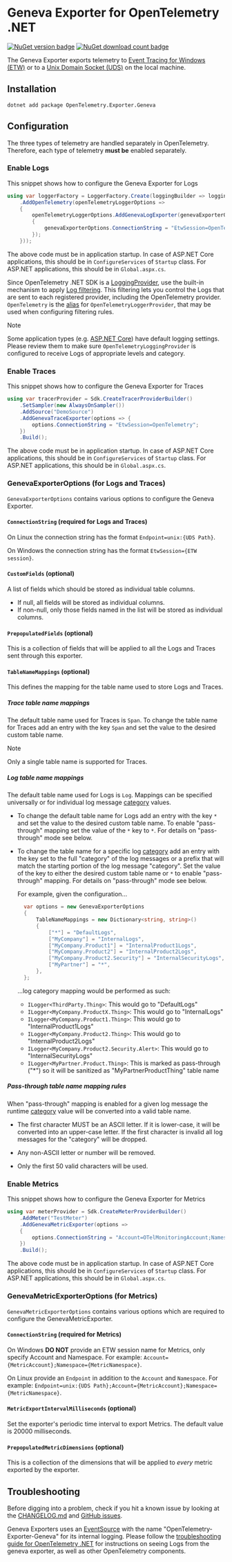 # Geneva Exporter for OpenTelemetry .NET

[![NuGet version badge](https://img.shields.io/nuget/v/OpenTelemetry.Exporter.Geneva)](https://www.nuget.org/packages/OpenTelemetry.Exporter.Geneva)
[![NuGet download count badge](https://img.shields.io/nuget/dt/OpenTelemetry.Exporter.Geneva)](https://www.nuget.org/packages/OpenTelemetry.Exporter.Geneva)

The Geneva Exporter exports telemetry to
[Event Tracing for Windows (ETW)](https://docs.microsoft.com/windows/win32/etw/about-event-tracing)
or to a
[Unix Domain Socket (UDS)](https://en.wikipedia.org/wiki/Unix_domain_socket)
on the local machine.

## Installation

```shell
dotnet add package OpenTelemetry.Exporter.Geneva
```

## Configuration

The three types of telemetry are handled separately in OpenTelemetry.
Therefore, each type of telemetry **must be** enabled separately.

### Enable Logs

This snippet shows how to configure the Geneva Exporter for Logs

```csharp
using var loggerFactory = LoggerFactory.Create(loggingBuilder => loggingBuilder
    .AddOpenTelemetry(openTelemetryLoggerOptions =>
    {
        openTelemetryLoggerOptions.AddGenevaLogExporter(genevaExporterOptions =>
        {
            genevaExporterOptions.ConnectionString = "EtwSession=OpenTelemetry";
        });
    }));
```

The above code must be in application startup. In case of ASP.NET Core
applications, this should be in `ConfigureServices` of `Startup` class.
For ASP.NET applications, this should be in `Global.aspx.cs`.

Since OpenTelemetry .NET SDK is a
[LoggingProvider](https://docs.microsoft.com/dotnet/core/extensions/logging-providers),
use the built-in mechanism to apply [Log
filtering](https://docs.microsoft.com/dotnet/core/extensions/logging?tabs=command-line#how-filtering-rules-are-applied).
This filtering lets you control the Logs that are sent to each registered
provider, including the OpenTelemetry provider. `OpenTelemetry` is the
[alias](https://docs.microsoft.com/dotnet/api/microsoft.extensions.logging.provideraliasattribute)
for `OpenTelemetryLoggerProvider`, that may be used when configuring filtering
rules.

> [!NOTE]
> Some application types (e.g. [ASP.NET
Core](https://docs.microsoft.com/aspnet/core/fundamentals/logging/#configure-logging-1))
have default logging settings. Please review them to make sure
`OpenTelemetryLoggingProvider` is configured to receive Logs of appropriate
levels and category.

### Enable Traces

This snippet shows how to configure the Geneva Exporter for Traces

```csharp
using var tracerProvider = Sdk.CreateTracerProviderBuilder()
    .SetSampler(new AlwaysOnSampler())
    .AddSource("DemoSource")
    .AddGenevaTraceExporter(options => {
        options.ConnectionString = "EtwSession=OpenTelemetry";
    })
    .Build();
```

The above code must be in application startup. In case of ASP.NET Core
applications, this should be in `ConfigureServices` of `Startup` class.
For ASP.NET applications, this should be in `Global.aspx.cs`.

### GenevaExporterOptions (for Logs and Traces)

`GenevaExporterOptions` contains various options to configure the Geneva
Exporter.

#### `ConnectionString` (required for Logs and Traces)

On Linux the connection string has the format `Endpoint=unix:{UDS Path}`.

On Windows the connection string has the format `EtwSession={ETW session}`.

#### `CustomFields` (optional)

A list of fields which should be stored as individual table columns.

* If null, all fields will be stored as individual columns.
* If non-null, only those fields named in the list will be stored as individual columns.

#### `PrepopulatedFields` (optional)

This is a collection of fields that will be applied to all the Logs and Traces
sent through this exporter.

#### `TableNameMappings` (optional)

This defines the mapping for the table name used to store Logs and Traces.

##### Trace table name mappings

The default table name used for Traces is `Span`. To change the table name for
Traces add an entry with the key `Span` and set the value to the desired custom
table name.

> [!NOTE]
> Only a single table name is supported for Traces.

##### Log table name mappings

The default table name used for Logs is `Log`. Mappings can be specified
universally or for individual log message
[category](https://docs.microsoft.com/dotnet/core/extensions/logging#log-category)
values.

* To change the default table name for Logs add an entry with the key `*` and
  set the value to the desired custom table name. To enable "pass-through"
  mapping set the value of the `*` key to `*`. For details on "pass-through"
  mode see below.

* To change the table name for a specific log
  [category](https://docs.microsoft.com/dotnet/core/extensions/logging#log-category)
  add an entry with the key set to the full "category" of the log messages or a
  prefix that will match the starting portion of the log message "category". Set
  the value of the key to either the desired custom table name or `*` to enable
  "pass-through" mapping. For details on "pass-through" mode see below.

  For example, given the configuration...

  ```csharp
    var options = new GenevaExporterOptions
    {
        TableNameMappings = new Dictionary<string, string>()
        {
            ["*"] = "DefaultLogs",
            ["MyCompany"] = "InternalLogs",
            ["MyCompany.Product1"] = "InternalProduct1Logs",
            ["MyCompany.Product2"] = "InternalProduct2Logs",
            ["MyCompany.Product2.Security"] = "InternalSecurityLogs",
            ["MyPartner"] = "*",
        },
    };
  ```

  ...log category mapping would be performed as such:

  * `ILogger<ThirdParty.Thing>`: This would go to "DefaultLogs"
  * `ILogger<MyCompany.ProductX.Thing>`: This would go to "InternalLogs"
  * `ILogger<MyCompany.Product1.Thing>`: This would go to "InternalProduct1Logs"
  * `ILogger<MyCompany.Product2.Thing>`: This would go to "InternalProduct2Logs"
  * `ILogger<MyCompany.Product2.Security.Alert>`: This would go to
    "InternalSecurityLogs"
  * `ILogger<MyPartner.Product.Thing>`: This is marked as pass-through ("*") so
    it will be sanitized as "MyPartnerProductThing" table name

##### Pass-through table name mapping rules

When "pass-through" mapping is enabled for a given log message the runtime
[category](https://docs.microsoft.com/dotnet/core/extensions/logging#log-category)
value will be converted into a valid table name.

* The first character MUST be an ASCII letter. If it is lower-case, it will be
  converted into an upper-case letter. If the first character is invalid all log
  messages for the "category" will be dropped.

* Any non-ASCII letter or number will be removed.

* Only the first 50 valid characters will be used.

### Enable Metrics

This snippet shows how to configure the Geneva Exporter for Metrics

```csharp
using var meterProvider = Sdk.CreateMeterProviderBuilder()
    .AddMeter("TestMeter")
    .AddGenevaMetricExporter(options =>
    {
        options.ConnectionString = "Account=OTelMonitoringAccount;Namespace=OTelMetricNamespace";
    })
    .Build();
```

The above code must be in application startup. In case of ASP.NET Core
applications, this should be in `ConfigureServices` of `Startup` class.
For ASP.NET applications, this should be in `Global.aspx.cs`.

### GenevaMetricExporterOptions (for Metrics)

`GenevaMetricExporterOptions` contains various options which are required to
configure the GenevaMetricExporter.

#### `ConnectionString` (required for Metrics)

On Windows **DO NOT** provide an ETW session name for Metrics, only specify
Account and Namespace. For example:
`Account={MetricAccount};Namespace={MetricNamespace}`.

On Linux provide an `Endpoint` in addition to the `Account` and `Namespace`.
For example:
`Endpoint=unix:{UDS Path};Account={MetricAccount};Namespace={MetricNamespace}`.

#### `MetricExportIntervalMilliseconds` (optional)

Set the exporter's periodic time interval to export Metrics. The default value
is 20000 milliseconds.

#### `PrepopulatedMetricDimensions` (optional)

This is a collection of the dimensions that will be applied to _every_ metric
exported by the exporter.

## Troubleshooting

Before digging into a problem, check if you hit a known issue by looking at the
[CHANGELOG.md](./CHANGELOG.md) and [GitHub
issues](https://github.com/open-telemetry/opentelemetry-dotnet-contrib/issues).

Geneva Exporters uses an
[EventSource](https://docs.microsoft.com/dotnet/api/system.diagnostics.tracing.eventsource)
with the name "OpenTelemetry-Exporter-Geneva" for its internal logging. Please
follow the [troubleshooting guide for OpenTelemetry
.NET](https://github.com/open-telemetry/opentelemetry-dotnet/tree/main/src/OpenTelemetry#troubleshooting)
for instructions on seeing Logs from the geneva exporter, as well as other
OpenTelemetry components.

